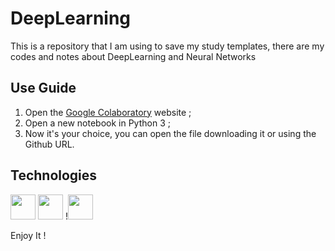 # DeepLearning

This is a repository that I am using to save my study templates, there are my codes and notes about DeepLearning and Neural Networks

## Use Guide
1. Open the [Google Colaboratory](https://colab.google) website ;
2. Open a new notebook in Python 3 ;
3. Now it's your choice, you can open the file downloading it or using the Github URL.
   
## Technologies
<img src="https://cdn.jsdelivr.net/gh/devicons/devicon/icons/python/python-original.svg" width="40" /> <img src="https://cdn.jsdelivr.net/gh/devicons/devicon/icons/jupyter/jupyter-original.svg" width="40"/> !<img src="https://github.com/WhiteCJbr/DeepLearning/assets/120740360/ffb8a19c-dab8-406f-a06d-73cbe9b04a74" width="40"/>


Enjoy It !


